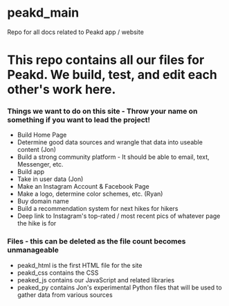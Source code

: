 # peakd_main
Repo for all docs related to Peakd app / website

# This repo contains all our files for Peakd. We build, test, and edit each other's work here.

### Things we want to do on this site - Throw your name on something if you want to lead the project!
* Build Home Page
* Determine good data sources and wrangle that data into useable content (Jon)
* Build a strong community platform - It should be able to email, text, Messenger, etc.
* Build app
* Take in user data (Jon)
* Make an Instagram Account & Facebook Page
* Make a logo, determine color schemes, etc. (Ryan)
* Buy domain name
* Build a recommendation system for next hikes for hikers
* Deep link to Instagram's top-rated / most recent pics of whatever page the hike is for

### Files - this can be deleted as the file count becomes unmanageable
* peakd_html is the first HTML file for the site
* peakd_css contains the CSS
* peaked_js contains our JavaScript and related libraries
* peaked_py contains Jon's experimental Python files that will be used to gather data from various sources


